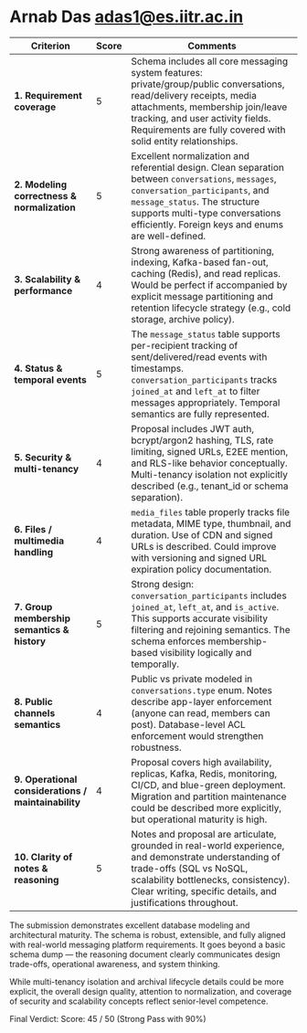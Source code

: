 # Arnab Das adas1@es.iitr.ac.in

| Criterion                                           | Score | Comments                                                                                                                                                                                                                                                       |
| --------------------------------------------------- | ----- | -------------------------------------------------------------------------------------------------------------------------------------------------------------------------------------------------------------------------------------------------------------- |
| **1. Requirement coverage**                         | 5     | Schema includes all core messaging system features: private/group/public conversations, read/delivery receipts, media attachments, membership join/leave tracking, and user activity fields. Requirements are fully covered with solid entity relationships.   |
| **2. Modeling correctness & normalization**         | 5     | Excellent normalization and referential design. Clean separation between `conversations`, `messages`, `conversation_participants`, and `message_status`. The structure supports multi-type conversations efficiently. Foreign keys and enums are well-defined. |
| **3. Scalability & performance**                    | 4     | Strong awareness of partitioning, indexing, Kafka-based fan-out, caching (Redis), and read replicas. Would be perfect if accompanied by explicit message partitioning and retention lifecycle strategy (e.g., cold storage, archive policy).                   |
| **4. Status & temporal events**                     | 5     | The `message_status` table supports per-recipient tracking of sent/delivered/read events with timestamps. `conversation_participants` tracks `joined_at` and `left_at` to filter messages appropriately. Temporal semantics are fully represented.             |
| **5. Security & multi-tenancy**                     | 4     | Proposal includes JWT auth, bcrypt/argon2 hashing, TLS, rate limiting, signed URLs, E2EE mention, and RLS-like behavior conceptually. Multi-tenancy isolation not explicitly described (e.g., tenant_id or schema separation).                                 |
| **6. Files / multimedia handling**                  | 4     | `media_files` table properly tracks file metadata, MIME type, thumbnail, and duration. Use of CDN and signed URLs is described. Could improve with versioning and signed URL expiration policy documentation.                                                  |
| **7. Group membership semantics & history**         | 5     | Strong design: `conversation_participants` includes `joined_at`, `left_at`, and `is_active`. This supports accurate visibility filtering and rejoining semantics. The schema enforces membership-based visibility logically and temporally.                    |
| **8. Public channels semantics**                    | 4     | Public vs private modeled in `conversations.type` enum. Notes describe app-layer enforcement (anyone can read, members can post). Database-level ACL enforcement would strengthen robustness.                                                                  |
| **9. Operational considerations / maintainability** | 4     | Proposal covers high availability, replicas, Kafka, Redis, monitoring, CI/CD, and blue-green deployment. Migration and partition maintenance could be described more explicitly, but operational maturity is high.                                             |
| **10. Clarity of notes & reasoning**                | 5     | Notes and proposal are articulate, grounded in real-world experience, and demonstrate understanding of trade-offs (SQL vs NoSQL, scalability bottlenecks, consistency). Clear writing, specific details, and justifications throughout.                        |

The submission demonstrates excellent database modeling and architectural maturity. The schema is robust, extensible, and fully aligned with real-world messaging platform requirements. It goes beyond a basic schema dump — the reasoning document clearly communicates design trade-offs, operational awareness, and system thinking.

While multi-tenancy isolation and archival lifecycle details could be more explicit, the overall design quality, attention to normalization, and coverage of security and scalability concepts reflect senior-level competence.

Final Verdict: Score: 45 / 50 (Strong Pass with 90%)

